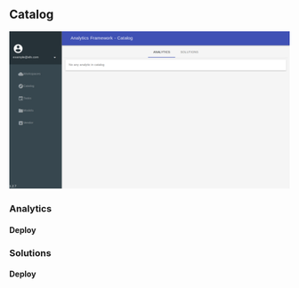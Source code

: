 ## Catalog

![](../_static/images/catalog/default.png)

### Analytics

#### Deploy

### Solutions

#### Deploy